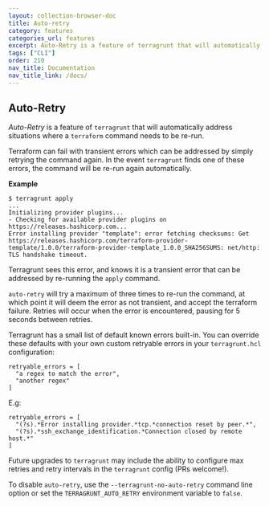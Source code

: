 ```yaml
---
layout: collection-browser-doc
title: Auto-retry
category: features
categories_url: features
excerpt: Auto-Retry is a feature of terragrunt that will automatically address situations where a terraform command needs to be re-run.
tags: ["CLI"]
order: 210
nav_title: Documentation
nav_title_link: /docs/
---
```


## Auto-Retry

*Auto-Retry* is a feature of `terragrunt` that will automatically address situations where a `terraform` command needs to be re-run.

Terraform can fail with transient errors which can be addressed by simply retrying the command again. In the event `terragrunt` finds one of these errors, the command will be re-run again automatically.

**Example**

```
$ terragrunt apply
...
Initializing provider plugins...
- Checking for available provider plugins on https://releases.hashicorp.com...
Error installing provider "template": error fetching checksums: Get https://releases.hashicorp.com/terraform-provider-template/1.0.0/terraform-provider-template_1.0.0_SHA256SUMS: net/http: TLS handshake timeout.
```

Terragrunt sees this error, and knows it is a transient error that can be addressed by re-running the `apply` command.

`auto-retry` will try a maximum of three times to re-run the command, at which point it will deem the error as not transient, and accept the terraform failure. Retries will occur when the error is encountered, pausing for 5 seconds between retries.

Terragrunt has a small list of default known errors built-in. You can override these defaults with your own custom retryable errors in your `terragrunt.hcl` configuration:
```hcl
retryable_errors = [
  "a regex to match the error",
  "another regex"
]
```

E.g:
```hcl
retryable_errors = [
  "(?s).*Error installing provider.*tcp.*connection reset by peer.*",
  "(?s).*ssh_exchange_identification.*Connection closed by remote host.*"
]
```

Future upgrades to `terragrunt` may include the ability to configure max retries and retry intervals in the `terragrunt` config (PRs welcome\!).

To disable `auto-retry`, use the `--terragrunt-no-auto-retry` command line option or set the `TERRAGRUNT_AUTO_RETRY` environment variable to `false`.
